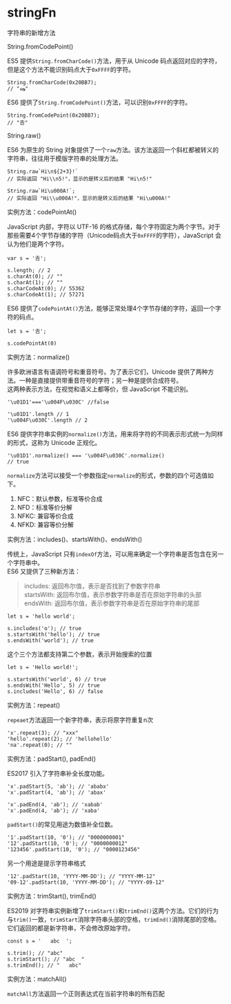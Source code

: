 # stringFn

字符串的新增方法

String.fromCodePoint()

ES5 提供`String.fromCharCode()`方法，用于从 Unicode 码点返回对应的字符，但是这个方法不能识别码点大于`0xFFFF`的字符。

```纯文本
String.fromCharCode(0x20BB7);
// "ஷ"
```


ES6 提供了`String.fromCodePoint()`方法，可以识别`0xFFFF`的字符。

```纯文本
String.fromCodePoint(0x20BB7);
// "𠮷"
```


String.raw()

ES6 为原生的 String 对象提供了一个`raw`方法。该方法返回一个斜杠都被转义的字符串，往往用于模版字符串的处理方法。

```纯文本
String.raw`Hi\n${2+3}!`
// 实际返回 "Hi\\n5!"，显示的是转义后的结果 "Hi\n5!"

String.raw`Hi\u000A!`;
// 实际返回 "Hi\\u000A!"，显示的是转义后的结果 "Hi\u000A!"
```


实例方法：codePointAt()

JavaScript 内部，字符以 UTF-16 的格式存储，每个字符固定为两个字节。对于那些需要4个字节存储的字符（Unicode码点大于`0xFFFF`的字符），JavaScript 会认为他们是两个字符。

```纯文本
var s = '𠮷';

s.length; // 2
s.charAt(0); // ""
s.charAt(1); // ""
s.charCodeAt(0); // 55362
s.charCodeAt(1); // 57271
```


ES6 提供了`codePointAt()`方法，能够正常处理4个字节存储的字符，返回一个字符的码点。

```纯文本
let s = '𠮷';

s.codePointAt(0)
```


实例方法：normalize()

许多欧洲语言有语调符号和重音符号。为了表示它们，Unicode 提供了两种方法。一种是直接提供带重音符号的字符；另一种是提供合成符号。<br />这两种表示方法，在视觉和语义上都等价，但 JavaScript 不能识别。

```纯文本
'\u01D1'==='\u004F\u030C' //false

'\u01D1'.length // 1
'\u004F\u030C'.length // 2
```


ES6 提供字符串实例的`normalize()`方法，用来将字符的不同表示形式统一为同样的形式，这称为 Unicode 正规化。

```纯文本
'\u01D1'.normalize() === '\u004F\u030C'.normalize()
// true
```


`normalize`方法可以接受一个参数指定`normalize`的形式，参数的四个可选值如下。

> 


1. NFC：默认参数，标准等价合成
2. NFD：标准等价分解
3. NFKC: 兼容等价合成
4. NFKD: 兼容等价分解

实例方法：includes()、startsWith()、endsWith()

传统上，JavaScript 只有`indexOf`方法，可以用来确定一个字符串是否包含在另一个字符串中。<br />ES6 又提供了三种新方法：

> includes: 返回布尔值，表示是否找到了参数字符串<br />startsWith: 返回布尔值，表示参数字符串是否在原始字符串的头部<br />endsWith: 返回布尔值，表示参数字符串是否在原始字符串的尾部


```纯文本
let s = 'hello world';

s.includes('o'); // true
s.startsWith('hello'); // true
s.endsWith('world'); // true
```


这个三个方法都支持第二个参数，表示开始搜索的位置

```纯文本
let s = 'Hello world!';

s.startsWith('world', 6) // true
s.endsWith('Hello', 5) // true
s.includes('Hello', 6) // false
```


实例方法：repeat()

`repeaet`方法返回一个新字符串，表示将原字符重复n次

```纯文本
'x'.repeat(3); // "xxx"
'hello'.repeat(2); // 'hellohello'
'na'.repeat(0); // ""
```


实例方法：padStart(), padEnd()

ES2017 引入了字符串补全长度功能。

```纯文本
'x'.padStart(5, 'ab'); // 'ababx'
'x'.padStart(4, 'ab'); // 'abax'

'x'.padEnd(4, 'ab'); // 'xabab'
'x'.padEnd(4, 'ab'); // 'xaba'
```


`padStart()`的常见用途为数值补全位数。

```纯文本
'1'.padStart(10, '0'); // "0000000001"
'12'.padStart(10, '0'); // "0000000012"
'123456'.padStart(10, '0'); // "0000123456"
```


另一个用途是提示字符串格式

```纯文本
'12'.padStart(10, 'YYYY-MM-DD'); // "YYYY-MM-12"
'09-12'.padStart(10, 'YYYY-MM-DD'); // "YYYY-09-12"
```


实例方法：trimStart(), trimEnd()

ES2019 对字符串实例新增了`trimStart()`和`trimEnd()`这两个方法。它们的行为与`trim()`一致，`trimStart`消除字符串头部的空格，`trimEnd()`消除尾部的空格。它们返回的都是新字符串，不会修改原始字符。

```纯文本
const s = '   abc  ';

s.trim(); // "abc"
s.trimStart(); // "abc  "
s.trimEnd(); // "   abc"
```


实例方法：matchAll()

`matchAll`方法返回一个正则表达式在当前字符串的所有匹配

